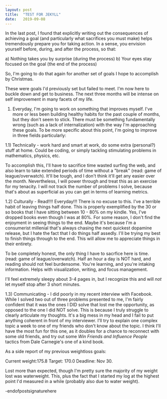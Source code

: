 ```yaml
---
layout: post
title:  "TEST FOR JEKYLL"
date:   2019-09-08
---
```


In the last post, I found that explicitly writing out the consequences of achieving a goal (and particularly what sacrifices you must make) helps tremendously prepare you for taking action. In a sense, you envision yourself before, during, and after the process, so that:

a) Nothing takes you by surprise (during the process)
b) Your eyes stay focused on the goal (the end of the process)

So, I'm going to do that again for another set of goals I hope to accomplish by Christmas. 

These were goals I'd previously set but failed to meet. I'm now here to buckle down and get to business. The next three months will be intense on self improvement in many facets of my life.

1) Everyday, I'm going to work on something that improves myself. I've more or less been building healthy habits for the past couple of months, but they don't seem to stick. There must be something fundamentally wrong (such as a lack of internalization) with the way I'm approaching these goals. To be more specific about this point, I'm going to improve in three fields particularly:

1.1) Technically - work hard and smart at work, do some extra (personal?) stuff at home. Could be coding, or simply tackling stimulating problems in mathematics, physics, etc.

To accomplish this, I'll have to sacrifice time wasted surfing the web, and also learn to take extended periods of time without a "break" (read: game of league/overwatch). It'll be tough, and I don't think it'll get any easier over the month. Nevertheless, I will power through and treat this as an exercise for my tenacity. I will not track the number of problems I solve, because that's about as superficial as you can get in terms of learning metrics.

1.2) Culturally - Read!!!! Everyday!!! There is no excuse to this. I've a terrible habit of leaving things half done. This is properly exemplified by the 30 or so books that I have sitting between 10 - 80% on my kindle. Yes, I've dropped books even though I was at 80%. For some reason, I don't find the enjoyment in seeing things to the end. Maybe it's because I'm a consumerist millenial that's always chasing the next quickest dopamine release, but I hate the fact that I do things half assedly. I'll be trying my best to finish things through to the end. This will allow me to appreciate things in their entirety.

To be completely honest, the only thing I have to sacrfice here is time. (read: game of league/overwatch). Half an hour a day is NOT hard, and reading should not feel burdensome. You're learning, and you're intaking information. Helps with visualization, writing, and focus management. 

I'll feel extremely sleepy about 3-4 pages in, but I recognize this and will *not* let myself stop after 3 short minutes. 

1.3) Communicating - I did poorly in my recent interview with Facebook. While I solved two out of three problems presented to me, I'm fairly confident that it was the ones I DID solve that lost me the opportunity, as opposed to the one I did NOT solve. This is because I truly struggle to clearly articulate my thoughts. It's a big mess in my head and I fail to put anything coherent in front of my interviewer. I'll try to explain one complex topic a week to one of my friends who don't know about the topic. I think I'll have the most fun for this one, as it doubles for a chance to reconnect with some old friends, and try out some *Win Friends and Influence People* tactics from Dale Carnegie's one of a kind book. 

As a side report of my previous weightloss goals:

Current weight:175.8
Target: 170.0
Deadline: Nov 30.

Lost more than expected, though I'm pretty sure the majority of my weight lost was waterweight. This, plus the fact that I started my log at the highest point I'd measured in a while (probably also due to water weight).

-endofpostsignaturehere


